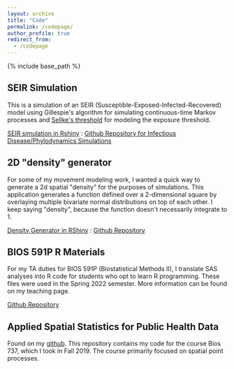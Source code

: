 ```yaml
---
layout: archive
title: "Code"
permalink: /codepage/
author_profile: true
redirect_from:
  - /codepage
---
```


{% include base_path %}

SEIR Simulation
------
This is a simulation of an SEIR (Susceptible-Exposed-Infected-Recovered) model using Gillespie's algorithm for simulating continuous-time Markov processes and [Sellke's threshold](https://www.jstor.org/stable/3213811?seq=1#metadata_info_tab_contents) for modeling the exposure threshold.

[SEIR simulation in Rshiny](https://hbwaddel.shinyapps.io/seir_sellke_threshold/) : 
[Github Repository for Infectious Disease/Phylodynamics Simulations](https://github.com/hbwddl/Phylodynamics_Simulations)

2D "density" generator
------
For some of my movement modeling work, I wanted a quick way to generate a 2d spatial "density" for the purposes of simulations. This application generates a function defined over a 2-dimensional square by overlaying multiple bivariate normal distributions on top of each other. I keep saying "density", because the function doesn't necessarily integrate to 1. 

[Density Generator in RShiny](https://hbwaddel.shinyapps.io/GenerateDensity/) : 
[Github Repository](https://github.com/hbwddl/spatial-density-generator/)

BIOS 591P R Materials
------
For my TA duties for BIOS 591P (Biostatistical Methods II), I translate SAS analyses into R code for students who opt to learn R programming. These files were used in the Spring 2022 semester. More information can be found on my teaching page.

[Github Repository](https://github.com/hbwddl/BIOS-591P-2022)

Applied Spatial Statistics for Public Health Data
------
Found on my [github](https://github.com/hbwddl/Bios-737-Applied-Spatial-2019). This repository contains my code for the course Bios 737, which I took in Fall 2019. The course primarily focused on spatial point processes.
